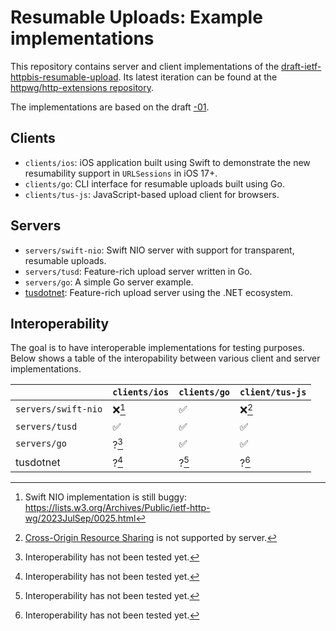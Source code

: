 # Resumable Uploads: Example implementations

This repository contains server and client implementations of the [draft-ietf-httpbis-resumable-upload](https://datatracker.ietf.org/doc/draft-ietf-httpbis-resumable-upload/). Its latest iteration can be found at the [httpwg/http-extensions repository](https://github.com/httpwg/http-extensions/blob/main/draft-ietf-httpbis-resumable-upload.md).

The implementations are based on the draft [-01](https://datatracker.ietf.org/doc/draft-ietf-httpbis-resumable-upload/01/).

## Clients

- `clients/ios`: iOS application built using Swift to demonstrate the new resumability support in `URLSessions` in iOS 17+.
- `clients/go`: CLI interface for resumable uploads built using Go.
- `clients/tus-js`: JavaScript-based upload client for browsers.

## Servers

- `servers/swift-nio`: Swift NIO server with support for transparent, resumable uploads.
- `servers/tusd`: Feature-rich upload server written in Go.
- `servers/go`: A simple Go server example.
- [tusdotnet](https://github.com/tusdotnet/tusdotnet/tree/POC/tus2): Feature-rich upload server using the .NET ecosystem.

## Interoperability

The goal is to have interoperable implementations for testing purposes. Below shows a table of the interopability between various client and server implementations.

| |`clients/ios` | `clients/go` | `client/tus-js` |
|--|--|--|--|
| `servers/swift-nio` | ❌[^1] | ✅ | ❌[^3] |
| `servers/tusd` | ✅ | ✅ | ✅ |
| `servers/go` | ?[^2] | ✅ | ✅ |
| tusdotnet | ?[^2] | ?[^2] | ?[^2] |

[^1]: Swift NIO implementation is still buggy: https://lists.w3.org/Archives/Public/ietf-http-wg/2023JulSep/0025.html 
[^2]: Interoperability has not been tested yet.
[^3]: [Cross-Origin Resource Sharing](https://developer.mozilla.org/en-US/docs/Web/HTTP/CORS) is not supported by server.
